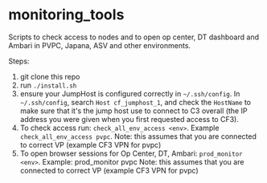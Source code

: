 # monitoring_tools
Scripts to check access to nodes and to open op center, DT dashboard and Ambari in PVPC, Japana, ASV and other environments.

Steps:

1. git clone this repo
1. run `./install.sh`
1. ensure your JumpHost is configured correctly in `~/.ssh/config`. In `~/.ssh/config`, search `Host cf_jumphost_1`, and check the `HostName` to make sure that it's the jump host use to connect to C3 overall (the IP address you were given when you first requested access to CF3).  
1. To check access run: `check_all_env_access <env>`. Example `check_all_env_access pvpc`. Note: this assumes that you are connected to correct VP (example CF3 VPN for pvpc) 
1. To open browser sessions for Op Center, DT, Ambari: `prod_monitor <env>`. Example: prod_monitor pvpc Note: this assumes that you are connected to correct VP (example CF3 VPN for pvpc) 

